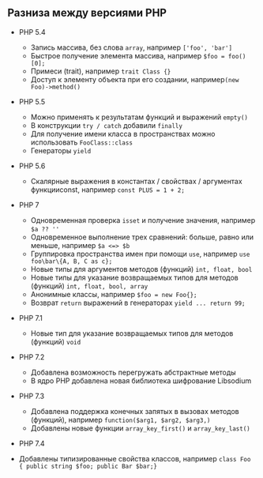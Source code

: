 
## Разниза между версиями PHP
* PHP 5.4
  * Запись массива, без слова `array`, например `['foo', 'bar']`
  * Быстрое получение элемента массива, например `$foo = foo()[0];`
  * Примеси (trait), например `trait Class {}`
  * Доступ к элементу объекта при его создании, например`(new Foo)->method()`

* PHP 5.5
  * Можно применять к результатам функций и выражений `empty()`
  * В конструкции `try / catch` добавили `finally`
  * Для получение имени класса в пространствах можно использовать `FooClass::class`
  * Генераторы `yield`
  
* PHP 5.6
  * Скалярные выражения в константах / свойствах / аргументах функцииconst, например `const PLUS = 1 + 2;`
  
* PHP 7
  * Одновременная проверка `isset` и получение значения, например `$a ?? ''`
  * Одновременное выполнение трех сравнений: больше, равно или меньше, например `$a <=> $b`
  * Группировка пространства имен при помощи `use`, например `use foo\bar\{A, B, C as c};`
  * Новые типы для аргументов методов (функций) `int, float, bool`
  * Новые типы для указание возвращаемых типов для методов (функций) `int, float, bool, array`
  * Анонимные классы, например `$foo = new Foo{};`
  *  Возврат `return` выражений в генераторах `yield ... return 99;`
  
* PHP 7.1
  * Новые тип для указание возвращаемых типов для методов (функций) `void`
  
* PHP 7.2
  * Добавлена возможность перегружать абстрактные методы
  * В ядро PHP добавлена новая библиотека шифрование Libsodium
  
* PHP 7.3
  * Добавлена поддержка конечных запятых в вызовах методов (функций), например `function($arg1, $arg2, $arg3,)`
  * Добавлены новые функции `array_key_first()` и `array_key_last()`
  
* PHP 7.4
 * Добавлены типизированные свойства классов, например `class Foo { public string $foo; public Bar $bar;}`
